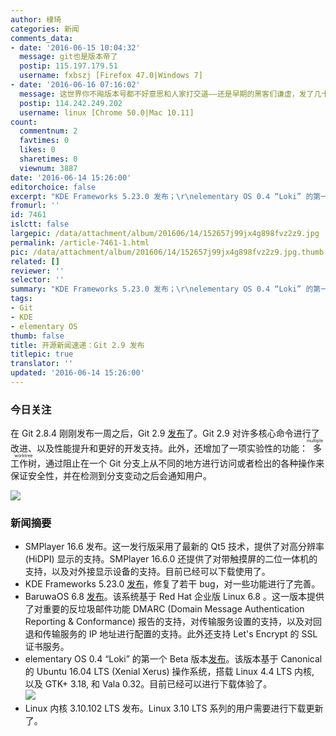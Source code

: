 ```yaml
---
author: 棣琦
categories: 新闻
comments_data:
- date: '2016-06-15 10:04:32'
  message: git也是版本帝了
  postip: 115.197.179.51
  username: fxbszj [Firefox 47.0|Windows 7]
- date: '2016-06-16 07:16:02'
  message: 这世界你不飚版本号都不好意思和人家打交道——还是早期的黑客们谦虚，发了几十个版本都是 0.x。。。
  postip: 114.242.249.202
  username: linux [Chrome 50.0|Mac 10.11]
count:
  commentnum: 2
  favtimes: 0
  likes: 0
  sharetimes: 0
  viewnum: 3887
date: '2016-06-14 15:26:00'
editorchoice: false
excerpt: "KDE Frameworks 5.23.0 发布；\r\nelementary OS 0.4 “Loki” 的第一个 Beta 版本发布。"
fromurl: ''
id: 7461
islctt: false
largepic: /data/attachment/album/201606/14/152657j99jx4g898fvz2z9.jpg
permalink: /article-7461-1.html
pic: /data/attachment/album/201606/14/152657j99jx4g898fvz2z9.jpg.thumb.jpg
related: []
reviewer: ''
selector: ''
summary: "KDE Frameworks 5.23.0 发布；\r\nelementary OS 0.4 “Loki” 的第一个 Beta 版本发布。"
tags:
- Git
- KDE
- elementary OS
thumb: false
title: 开源新闻速递：Git 2.9 发布
titlepic: true
translator: ''
updated: '2016-06-14 15:26:00'
---
```


### 今日关注


在 Git 2.8.4 刚刚发布一周之后，Git 2.9 [发布](https://raw.githubusercontent.com/git/git/master/Documentation/RelNotes/2.9.0.txt)了。Git 2.9 对许多核心命令进行了改进、以及性能提升和更好的开发支持。此外，还增加了一项实验性的功能：<ruby> 多工作树 <rp>  （ </rp> <rt>  multiple worktree </rt> <rp>  ） </rp></ruby>，通过阻止在一个 Git 分支上从不同的地方进行访问或者检出的各种操作来保证安全性，并在检测到分支变动之后会通知用户。


![](/data/attachment/album/201606/14/152657j99jx4g898fvz2z9.jpg)


### 新闻摘要


* SMPlayer 16.6 发布。这一发行版采用了最新的 Qt5 技术，提供了对高分辨率 (HiDPI) 显示的支持。SMPlayer 16.6.0 还提供了对带触摸屏的二位一体机的支持，以及对外接显示设备的支持。目前已经可以下载使用了。
* KDE Frameworks 5.23.0 [发布](https://www.kde.org/announcements/kde-frameworks-5.23.0.php)，修复了若干 bug，对一些功能进行了完善。
* BaruwaOS 6.8 [发布](https://www.baruwa.org/blog/2016/06/13/baruwaos-6.8-released/)。该系统基于 Red Hat 企业版 Linux 6.8 。这一版本提供了对重要的反垃圾邮件功能 DMARC (Domain Message Authentication Reporting & Conformance) 报告的支持，对传输服务设置的支持，以及对回退和传输服务的 IP 地址进行配置的支持。此外还支持 Let's Encrypt 的 SSL 证书服务。
* elementary OS 0.4 “Loki” 的第一个 Beta 版本[发布](http://blog.elementary.io/post/145881464631/loki-beta)。该版本基于 Canonical 的 Ubuntu 16.04 LTS (Xenial Xerus) 操作系统，搭载 Linux 4.4 LTS 内核, 以及 GTK+ 3.18, 和 Vala 0.32。目前已经可以进行下载体验了。  
![](/data/attachment/album/201606/14/152658mzbdqorwqedorud9.jpg)
* Linux 内核 3.10.102 LTS 发布。Linux 3.10 LTS 系列的用户需要进行下载更新了。
